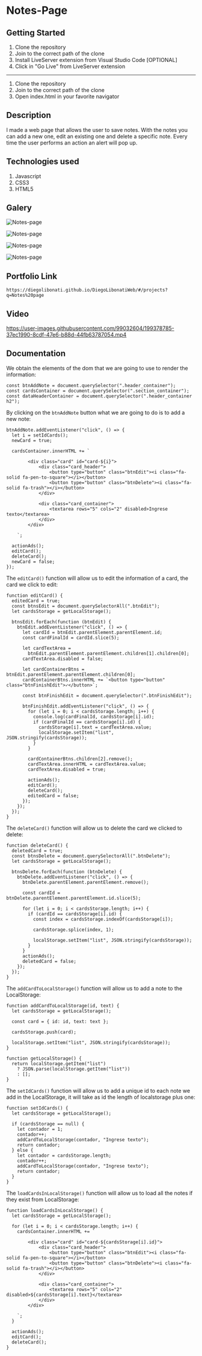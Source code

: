 # Notes-Page

## Getting Started

1. Clone the repository
2. Join to the correct path of the clone
3. Install LiveServer extension from Visual Studio Code [OPTIONAL]
4. Click in "Go Live" from LiveServer extension

---

1. Clone the repository
2. Join to the correct path of the clone
3. Open index.html in your favorite navigator

## Description

I made a web page that allows the user to save notes. With the notes you can add a new one, edit an existing one and delete a specific note. Every time the user performs an action an alert will pop up.

## Technologies used

1. Javascript
2. CSS3
3. HTML5

## Galery

![Notes-page](https://raw.githubusercontent.com/DiegoLibonati/DiegoLibonatiWeb/main/data/projects/Javascript/Imagenes/notes-0.jpg)

![Notes-page](https://raw.githubusercontent.com/DiegoLibonati/DiegoLibonatiWeb/main/data/projects/Javascript/Imagenes/notes-1.jpg)

![Notes-page](https://raw.githubusercontent.com/DiegoLibonati/DiegoLibonatiWeb/main/data/projects/Javascript/Imagenes/notes-2.jpg)

![Notes-page](https://raw.githubusercontent.com/DiegoLibonati/DiegoLibonatiWeb/main/data/projects/Javascript/Imagenes/notes-3.jpg)

## Portfolio Link

`https://diegolibonati.github.io/DiegoLibonatiWeb/#/projects?q=Notes%20page`

## Video

https://user-images.githubusercontent.com/99032604/199378785-37ec1990-8cdf-47e6-b88d-44fb63787054.mp4

## Documentation

We obtain the elements of the dom that we are going to use to render the information:

```
const btnAddNote = document.querySelector(".header_container");
const cardsContainer = document.querySelector(".section_container");
const dataHeaderContainer = document.querySelector(".header_container h2");
```

By clicking on the `btnAddNote` button what we are going to do is to add a new note:

```
btnAddNote.addEventListener("click", () => {
  let i = setIdCards();
  newCard = true;

  cardsContainer.innerHTML += `

        <div class="card" id="card-${i}">
            <div class="card_header">
                <button type="button" class="btnEdit"><i class="fa-solid fa-pen-to-square"></i></button>
                <button type="button" class="btnDelete"><i class="fa-solid fa-trash"></i></button>
            </div>

            <div class="card_container">
                <textarea rows="5" cols="2" disabled>Ingrese texto</textarea>
            </div>
        </div>

    `;

  actionAds();
  editCard();
  deleteCard();
  newCard = false;
});
```

The `editCard()` function will allow us to edit the information of a card, the card we click to edit:

```
function editCard() {
  editedCard = true;
  const btnsEdit = document.querySelectorAll(".btnEdit");
  let cardsStorage = getLocalStorage();

  btnsEdit.forEach(function (btnEdit) {
    btnEdit.addEventListener("click", () => {
      let cardId = btnEdit.parentElement.parentElement.id;
      const cardFinalId = cardId.slice(5);

      let cardTextArea =
        btnEdit.parentElement.parentElement.children[1].children[0];
      cardTextArea.disabled = false;

      let cardContainerBtns = btnEdit.parentElement.parentElement.children[0];
      cardContainerBtns.innerHTML += `<button type="button" class="btnFinishEdit">✓</button>`;

      const btnFinishEdit = document.querySelector(".btnFinishEdit");

      btnFinishEdit.addEventListener("click", () => {
        for (let i = 0; i < cardsStorage.length; i++) {
          console.log(cardFinalId, cardsStorage[i].id);
          if (cardFinalId == cardsStorage[i].id) {
            cardsStorage[i].text = cardTextArea.value;
            localStorage.setItem("list", JSON.stringify(cardsStorage));
          }
        }

        cardContainerBtns.children[2].remove();
        cardTextArea.innerHTML = cardTextArea.value;
        cardTextArea.disabled = true;

        actionAds();
        editCard();
        deleteCard();
        editedCard = false;
      });
    });
  });
}
```

The `deleteCard()` function will allow us to delete the card we clicked to delete:

```
function deleteCard() {
  deletedCard = true;
  const btnsDelete = document.querySelectorAll(".btnDelete");
  let cardsStorage = getLocalStorage();

  btnsDelete.forEach(function (btnDelete) {
    btnDelete.addEventListener("click", () => {
      btnDelete.parentElement.parentElement.remove();

      const cardId = btnDelete.parentElement.parentElement.id.slice(5);

      for (let i = 0; i < cardsStorage.length; i++) {
        if (cardId == cardsStorage[i].id) {
          const index = cardsStorage.indexOf(cardsStorage[i]);

          cardsStorage.splice(index, 1);

          localStorage.setItem("list", JSON.stringify(cardsStorage));
        }
      }
      actionAds();
      deletedCard = false;
    });
  });
}
```

The `addCardToLocalStorage()` function will allow us to add a note to the LocalStorage:

```
function addCardToLocalStorage(id, text) {
  let cardsStorage = getLocalStorage();

  const card = { id: id, text: text };

  cardsStorage.push(card);

  localStorage.setItem("list", JSON.stringify(cardsStorage));
}

function getLocalStorage() {
  return localStorage.getItem("list")
    ? JSON.parse(localStorage.getItem("list"))
    : [];
}
```

The `setIdCards()` function will allow us to add a unique id to each note we add in the LocalStorage, it will take as id the length of localstorage plus one:

```
function setIdCards() {
  let cardsStorage = getLocalStorage();

  if (cardsStorage == null) {
    let contador = 1;
    contador++;
    addCardToLocalStorage(contador, "Ingrese texto");
    return contador;
  } else {
    let contador = cardsStorage.length;
    contador++;
    addCardToLocalStorage(contador, "Ingrese texto");
    return contador;
  }
}
```

The `loadCardsInLocalStorage()` function will allow us to load all the notes if they exist from LocalStorage:

```
function loadCardsInLocalStorage() {
  let cardsStorage = getLocalStorage();

  for (let i = 0; i < cardsStorage.length; i++) {
    cardsContainer.innerHTML += `

        <div class="card" id="card-${cardsStorage[i].id}">
            <div class="card_header">
                <button type="button" class="btnEdit"><i class="fa-solid fa-pen-to-square"></i></button>
                <button type="button" class="btnDelete"><i class="fa-solid fa-trash"></i></button>
            </div>

            <div class="card_container">
                <textarea rows="5" cols="2" disabled>${cardsStorage[i].text}</textarea>
            </div>
        </div>

    `;
  }

  actionAds();
  editCard();
  deleteCard();
}
```

